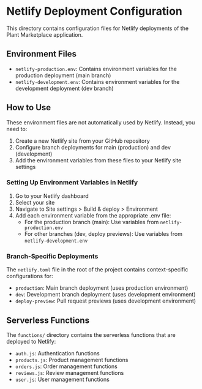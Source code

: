 # Netlify Deployment Configuration

This directory contains configuration files for Netlify deployments of the Plant Marketplace application.

## Environment Files

- `netlify-production.env`: Contains environment variables for the production deployment (main branch)
- `netlify-development.env`: Contains environment variables for the development deployment (dev branch)

## How to Use

These environment files are not automatically used by Netlify. Instead, you need to:

1. Create a new Netlify site from your GitHub repository
2. Configure branch deployments for main (production) and dev (development)
3. Add the environment variables from these files to your Netlify site settings

### Setting Up Environment Variables in Netlify

1. Go to your Netlify dashboard
2. Select your site
3. Navigate to Site settings > Build & deploy > Environment
4. Add each environment variable from the appropriate .env file:
   - For the production branch (main): Use variables from `netlify-production.env`
   - For other branches (dev, deploy previews): Use variables from `netlify-development.env`

### Branch-Specific Deployments

The `netlify.toml` file in the root of the project contains context-specific configurations for:

- `production`: Main branch deployment (uses production environment)
- `dev`: Development branch deployment (uses development environment)
- `deploy-preview`: Pull request previews (uses development environment)

## Serverless Functions

The `functions/` directory contains the serverless functions that are deployed to Netlify:

- `auth.js`: Authentication functions
- `products.js`: Product management functions
- `orders.js`: Order management functions
- `reviews.js`: Review management functions
- `user.js`: User management functions 